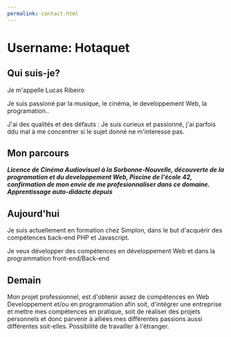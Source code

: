 ```yaml
---
permalink: contact.html
---
```


# Username: Hotaquet
## Qui suis-je? 

Je m'appelle Lucas Ribeiro

Je suis passioné par la musique, le cinéma, le developpement Web, la programation..

J'ai des qualités et des défauts : Je suis curieux et passionné, j'ai parfois ddu mal à me concentrer si le sujet donné ne m'interesse pas.


## Mon parcours

***Licence de Cinéma Audiovisuel à la Sorbonne-Nouvelle, découverte de la programation et du developpement Web, Piscine de l'école 42, confirmation de mon envie de me profesionnaliser dans ce domaine. Apprentissage auto-didacte depuis***


## Aujourd'hui

Je suis actuellement en formation chez Simplon, dans le but d'acquérir des compétences back-end PHP et Javascript.


Je veux développer des compétences en développement Web et dans la programmation front-end/Back-end 

## Demain

Mon projet professionnel, est d'obtenir assez de compétences en Web Developpement et/ou en programmation afin soit, d'intégrer une entreprise et mettre mes compétences en pratique, soit de réaliser des projets personnels et donc parvenir à alliées mes différentes passions aussi différentes soit-elles.
Possibilité de travailler à l'étranger.

